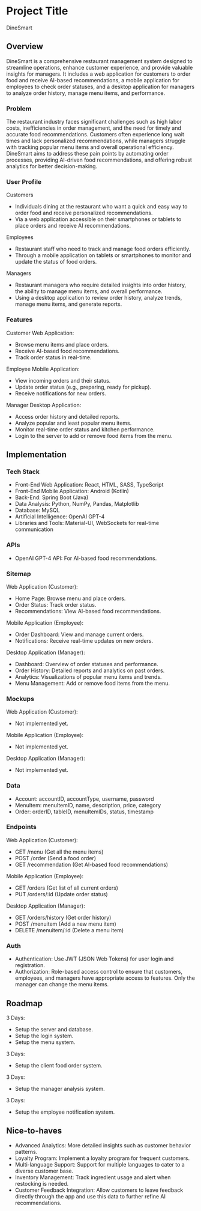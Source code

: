# Project Title

DineSmart

## Overview

DineSmart is a comprehensive restaurant management system designed to streamline operations, enhance customer experience, and provide valuable insights for managers. It includes a web application for customers to order food and receive AI-based recommendations, a mobile application for employees to check order statuses, and a desktop application for managers to analyze order history, manage menu items, and performance.

### Problem

The restaurant industry faces significant challenges such as high labor costs, inefficiencies in order management, and the need for timely and accurate food recommendations. Customers often experience long wait times and lack personalized recommendations, while managers struggle with tracking popular menu items and overall operational efficiency. DineSmart aims to address these pain points by automating order processes, providing AI-driven food recommendations, and offering robust analytics for better decision-making.

### User Profile

Customers

- Individuals dining at the restaurant who want a quick and easy way to order food and receive personalized recommendations.
- Via a web application accessible on their smartphones or tablets to place orders and receive AI recommendations.

Employees

- Restaurant staff who need to track and manage food orders efficiently.
- Through a mobile application on tablets or smartphones to monitor and update the status of food orders.

Managers

- Restaurant managers who require detailed insights into order history, the ability to manage menu items, and overall performance.
- Using a desktop application to review order history, analyze trends, manage menu items, and generate reports.

### Features

Customer Web Application:

- Browse menu items and place orders.
- Receive AI-based food recommendations.
- Track order status in real-time.

Employee Mobile Application:

- View incoming orders and their status.
- Update order status (e.g., preparing, ready for pickup).
- Receive notifications for new orders.

Manager Desktop Application:

- Access order history and detailed reports.
- Analyze popular and least popular menu items.
- Monitor real-time order status and kitchen performance.
- Login to the server to add or remove food items from the menu.

## Implementation

### Tech Stack

- Front-End Web Application: React, HTML, SASS, TypeScript
- Front-End Mobile Application: Android (Kotlin)
- Back-End: Spring Boot (Java)
- Data Analysis: Python, NumPy, Pandas, Matplotlib
- Database: MySQL
- Artificial Intelligence: OpenAI GPT-4
- Libraries and Tools: Material-UI, WebSockets for real-time communication

### APIs

- OpenAI GPT-4 API: For AI-based food recommendations.

### Sitemap

Web Application (Customer):

- Home Page: Browse menu and place orders.
- Order Status: Track order status.
- Recommendations: View AI-based food recommendations.

Mobile Application (Employee):

- Order Dashboard: View and manage current orders.
- Notifications: Receive real-time updates on new orders.

Desktop Application (Manager):

- Dashboard: Overview of order statuses and performance.
- Order History: Detailed reports and analytics on past orders.
- Analytics: Visualizations of popular menu items and trends.
- Menu Management: Add or remove food items from the menu.

### Mockups

Web Application (Customer):

- Not implemented yet.

Mobile Application (Employee):

- Not implemented yet.

Desktop Application (Manager):

- Not implemented yet.

### Data

- Account: accountID, accountType, username, password
- MenuItem: menuItemID, name, description, price, category
- Order: orderID, tableID, menuItemIDs, status, timestamp

### Endpoints

Web Application (Customer):

- GET /menu (Get all the menu items)
- POST /order (Send a food order)
- GET /recommendation (Get AI-based food recommendations)

Mobile Application (Employee):

- GET /orders (Get list of all current orders)
- PUT /orders/:id (Update order status)

Desktop Application (Manager):

- GET /orders/history (Get order history)
- POST /menuitem (Add a new menu item)
- DELETE /menuitem/:id (Delete a menu item)

### Auth

- Authentication: Use JWT (JSON Web Tokens) for user login and registration.
- Authorization: Role-based access control to ensure that customers, employees, and managers have appropriate access to features. Only the manager can change the menu items.

## Roadmap

3 Days:

- Setup the server and database.
- Setup the login system.
- Setup the menu system.

3 Days:

- Setup the client food order system.

3 Days:

- Setup the manager analysis system.

3 Days:

- Setup the employee notification system.

## Nice-to-haves

- Advanced Analytics: More detailed insights such as customer behavior patterns.
- Loyalty Program: Implement a loyalty program for frequent customers.
- Multi-language Support: Support for multiple languages to cater to a diverse customer base.
- Inventory Management: Track ingredient usage and alert when restocking is needed.
- Customer Feedback Integration: Allow customers to leave feedback directly through the app and use this data to further refine AI recommendations.
